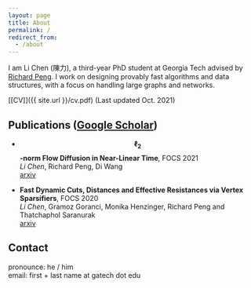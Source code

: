 ```yaml
---
layout: page
title: About
permalink: /
redirect_from:
  - /about
---
```


I am Li Chen (陳力), a third-year PhD student at Georgia Tech advised by [Richard Peng](https://www.cc.gatech.edu/~rpeng/index.html).
I work on designing provably fast algorithms and data structures, with a focus on handling large graphs and networks.
<!--My research interests are in the design, analysis, and implementation of efficient algorithms, with a focus on algorithms and data structures for handling large graphs and networks.-->

[[CV]]({{ site.url }}/cv.pdf) (Last updated Oct. 2021)

## Publications ([Google Scholar](https://scholar.google.com.tw/citations?user=Xeri3k0AAAAJ&hl=en))

* **$$\ell_2$$-norm Flow Diffusion in Near-Linear Time**, FOCS 2021  
  *Li Chen*, Richard Peng, Di Wang  
  [arxiv](https://arxiv.org/abs/2105.14629)

* **Fast Dynamic Cuts, Distances and Effective Resistances via Vertex Sparsifiers**, FOCS 2020  
  *Li Chen*, Gramoz Goranci, Monika Henzinger, Richard Peng and Thatchaphol Saranurak  
  [arxiv](https://arxiv.org/abs/2005.02368)

## Contact

pronounce: he / him  
email: first + last name at gatech dot edu
